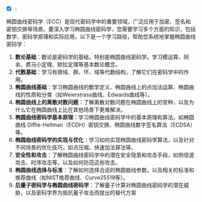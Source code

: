 - [x] :

椭圆曲线密码学（ECC）是现代密码学中的重要领域，广泛应用于加密、签名和密钥交换等场景。要深入学习椭圆曲线密码学，您需要学习多个方面的知识，包括数学、密码学原理和实际应用。以下是一个学习路径，帮助您系统地掌握椭圆曲线密码学：

1. **数论基础**：数论是密码学的基础，特别是椭圆曲线密码学。学习模运算、同余、费马小定理、欧拉定理等基本数论概念。
2. **代数基础**：学习有限域、群、环、域等代数结构，了解它们在密码学中的作用。
3. **椭圆曲线基础**：学习椭圆曲线的数学定义、椭圆曲线上的点加法运算、椭圆曲线的性质和分类（如Weierstrass曲线、Edwards曲线等）。
4. **椭圆曲线上的离散对数问题**：了解离散对数问题在椭圆曲线上的变种，以及为什么它在椭圆曲线上比在其他场景下更难解决。
5. **椭圆曲线密码学基本原理**：学习椭圆曲线密码学中的基本原理和算法，如椭圆曲线 Diffie-Hellman（ECDH）密钥交换、椭圆曲线数字签名算法（ECDSA）等。
6. **椭圆曲线密码学的实现与优化**：学习如何实现椭圆曲线密码学算法，以及针对不同场景的优化技巧，如点压缩、快速加法算法等。
7. **安全性和攻击**：了解椭圆曲线密码学中的潜在安全隐患和攻击手段，如侧信道攻击、时序攻击等，以及如何防范这些攻击。
8. **椭圆曲线选择与标准**：了解如何选择合适的椭圆曲线参数，以及相关的标准和推荐曲线（如NIST推荐曲线、Curve25519等）。
9. **后量子密码学与椭圆曲线密码学**：了解量子计算对椭圆曲线密码学的潜在威胁，以及密码学界为抵抗量子攻击而提出的替代方案

